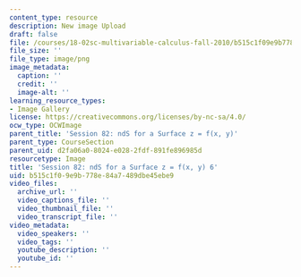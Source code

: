 ```yaml
---
content_type: resource
description: New image Upload
draft: false
file: /courses/18-02sc-multivariable-calculus-fall-2010/b515c1f09e9b778e84a7489dbe45ebe9_MIT18_02SC_L28Brds_6.png
file_size: ''
file_type: image/png
image_metadata:
  caption: ''
  credit: ''
  image-alt: ''
learning_resource_types:
- Image Gallery
license: https://creativecommons.org/licenses/by-nc-sa/4.0/
ocw_type: OCWImage
parent_title: 'Session 82: ndS for a Surface z = f(x, y)'
parent_type: CourseSection
parent_uid: d2fa06a0-8024-e028-2fdf-891fe896985d
resourcetype: Image
title: 'Session 82: ndS for a Surface z = f(x, y) 6'
uid: b515c1f0-9e9b-778e-84a7-489dbe45ebe9
video_files:
  archive_url: ''
  video_captions_file: ''
  video_thumbnail_file: ''
  video_transcript_file: ''
video_metadata:
  video_speakers: ''
  video_tags: ''
  youtube_description: ''
  youtube_id: ''
---
```

